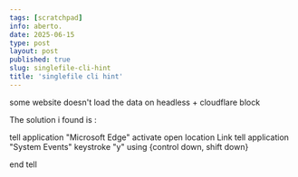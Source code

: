 ```yaml
---
tags: [scratchpad]
info: aberto.
date: 2025-06-15
type: post
layout: post
published: true
slug: singlefile-cli-hint
title: 'singlefile cli hint'
---
```

some website doesn't load the data on headless + cloudflare block

The solution i found is :

tell application "Microsoft Edge"
activate
open location Link
tell application "System Events"
keystroke "y" using {control down, shift down}

end tell
 

